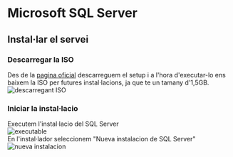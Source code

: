 # Microsoft SQL Server
## Instal·lar el servei
### Descarregar la ISO
Des de la [pagina oficial](https://www.microsoft.com/es-es/sql-server/sql-server-downloads) descarreguem el setup i a l'hora d'executar-lo ens baixem la ISO per futures instal·lacions, ja que te un tamany d'1,5GB.<br>
![descarregant ISO](https://i.imgur.com/p6jAOfH.png)
### Iniciar la instal·lacio
Executem l'instal·lacio del SQL Server<br>
![executable](https://i.imgur.com/0Bp3wiB.png)<br>
En l'instal·lador seleccionem "Nueva instalacion de SQL Server"<br>
![nueva instalacion](https://i.imgur.com/vjNLvng.png)<br>

